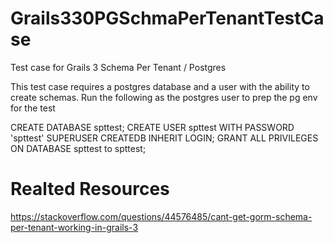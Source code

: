 # Grails330PGSchmaPerTenantTestCase

Test case for Grails 3 Schema Per Tenant / Postgres

This test case requires a postgres database and a user with the ability to create schemas. Run the following as the postgres user to prep the pg env for the test

CREATE DATABASE spttest;
CREATE USER spttest WITH PASSWORD 'spttest' SUPERUSER CREATEDB INHERIT LOGIN;
GRANT ALL PRIVILEGES ON DATABASE spttest to spttest;


# Realted Resources

https://stackoverflow.com/questions/44576485/cant-get-gorm-schema-per-tenant-working-in-grails-3

